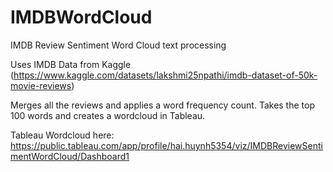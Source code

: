 # IMDBWordCloud
IMDB Review Sentiment Word Cloud text processing

Uses IMDB Data from Kaggle (https://www.kaggle.com/datasets/lakshmi25npathi/imdb-dataset-of-50k-movie-reviews)

Merges all the reviews and applies a word frequency count. Takes the top 100 words and creates a wordcloud in Tableau.

Tableau Wordcloud here: https://public.tableau.com/app/profile/hai.huynh5354/viz/IMDBReviewSentimentWordCloud/Dashboard1
